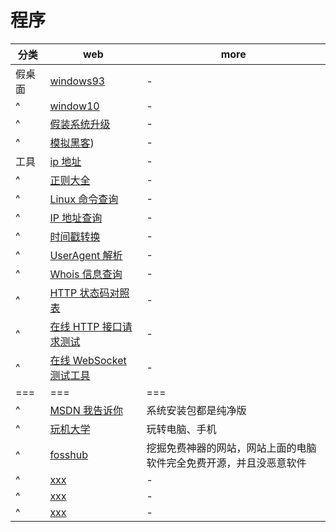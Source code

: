 # 程序

| 分类   | web                                                                                    | more                                                               |
| ------ | -------------------------------------------------------------------------------------- | ------------------------------------------------------------------ |
| 假桌面 | [windows93](http://www.windows93.net)                                                  | -                                                                  |
| ^      | [window10](http://www.25os.com)                                                        | -                                                                  |
| ^      | [假装系统升级](https://www.fakeupdate.net)                                             | -                                                                  |
| ^      | [模拟黑客](https://geektyper.com))                                                     | -                                                                  |
| 工具   | [ip 地址](https://ip.bmcx.com)                                                         | -                                                                  |
| ^      | [正则大全](https://tools.miku.ac/any_rule)                                             | -                                                                  |
| ^      | [Linux 命令查询](https://tools.miku.ac/linux_command)                                  | -                                                                  |
| ^      | [IP 地址查询](https://tools.miku.ac/ip_address_query)                                  | -                                                                  |
| ^      | [时间戳转换](https://tools.miku.ac/timestamp)                                          | -                                                                  |
| ^      | [UserAgent 解析](https://tools.miku.ac/ua_parser)                                      | -                                                                  |
| ^      | [Whois 信息查询](https://tools.miku.ac/whois_query)                                    | -                                                                  |
| ^      | [HTTP 状态码对照表](https://www.shulijp.com/development/dzb/http.html)                 | -                                                                  |
| ^      | [在线 HTTP 接口请求测试](https://www.shulijp.com/development/test/request.html)        | -                                                                  |
| ^      | [在线 WebSocket 测试工具](http://www.toolnb.com/tools/webSocketTools.html?no_https)    | -                                                                  |
| ===    | ===                                                                                    | ===                                                                |
| ^      | [MSDN 我告诉你](https://msdn.itellyou.cn)                                              | 系统安装包都是纯净版                                               |
| ^      | [玩机大学](https://www.cccitu.com)                                                     | 玩转电脑、手机                                                     |
| ^      | [fosshub](https://www.fosshub.com)                                                     | 挖掘免费神器的网站，网站上面的电脑软件完全免费开源，并且没恶意软件 |
| ^      | [xxx](xxxx)                                                                            | -                                                                  |
| ^      | [xxx](xxxx)                                                                            | -                                                                  |
| ^      | [xxx](xxxx)                                                                            | -                                                                  |
